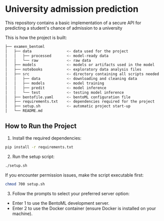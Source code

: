 # University admission prediction

This repository contains a basic implementation of a secure API for predicting a student's chance of admission to a university

This is how the project is built:

```bash       
├── examen_bentoml             
│   ├── data                <- data used for the project
│   │   ├── processed       <- model-ready data
│   │   └── raw             <- raw data
│   ├── models              <- models or artifacts used in the model
│   ├── notebooks           <- exploratory data analysis files
│   ├── src                 <- directory containing all scripts needed to build the model and API
│   │   ├── data            <- downloading and cleaning data 
│   │   ├── models          <- model training
│   │   ├── predit          <- model inference
│   │   └── test            <- testing model inference
│   ├── bentofile.yaml      <- bentoML configuration file
│   ├── requirements.txt    <- dependencies required for the project
│   ├── setup.sh            <- automatic project start-up
│   └── README.md           
```

## How to Run the Project

1. Install the required dependencies:
```bash
pip install -r requirements.txt

```

2. Run the setup script:
```bash
./setup.sh

```

If you encounter permission issues, make the script executable first:
```bash
chmod 700 setup.sh

```

3. Follow the prompts to select your preferred server option:
- Enter 1 to use the BentoML development server.
- Enter 2 to use the Docker container (ensure Docker is installed on your machine).